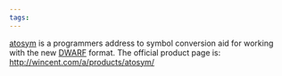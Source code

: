 ```yaml
---
tags: 
---
```


[atosym](/wiki/atosym) is a programmers address to symbol conversion aid for working with the new [DWARF](/wiki/DWARF) format. The official product page is: <http://wincent.com/a/products/atosym/>
